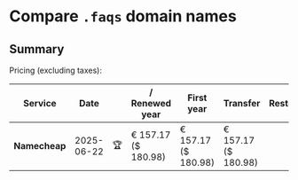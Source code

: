 # Compare `.faqs` domain names

## Summary

Pricing (excluding taxes):

| Service | Date |  | / Renewed year | First year | Transfer | Restoration |
|--|--|--|--|--|--|--|
| **Namecheap** | 2025-06-22 | 🏆 | € 157.17<br>($ 180.98) | € 157.17<br>($ 180.98) | € 157.17<br>($ 180.98) |  |
